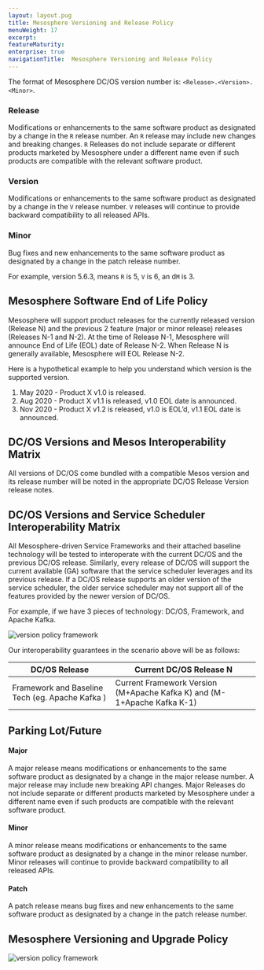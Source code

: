 ```yaml
---
layout: layout.pug
title: Mesosphere Versioning and Release Policy
menuWeight: 17
excerpt:
featureMaturity:
enterprise: true
navigationTitle:  Mesosphere Versioning and Release Policy
---
```

The format of Mesosphere DC/OS version number is: <code>&lt;Release&gt;.&lt;Version&gt;.&lt;Minor&gt;</code>.

<h3>Release</h3>

Modifications or enhancements to the same software product as designated by a change in the <code>R</code> release number.  An <code>R</code> release may include new changes and breaking changes. <code>R</code> Releases do not include separate or different products marketed by Mesosphere under a different name even if such products are compatible with the relevant software product.

<h3>Version</h3>

Modifications or enhancements to the same software product as designated by a change in the <code>V</code> release number. <code>V</code> releases will continue to provide backward compatibility to all released APIs.

<h3>Minor</h3>

Bug fixes and new enhancements to the same software product as designated by a change in the patch release number.

For example, version 5.6.3, means <code>R</code> is 5, <code>V</code> is 6, an d<code>M</code> is 3.

<h2>Mesosphere Software End of Life Policy</h2>

Mesosphere will support product releases for the currently released version (Release N) and the previous 2 feature (major or minor release) releases (Releases N-1 and N-2). At the time of Release N-1, Mesosphere will announce End of Life (EOL) date of Release N-2. When Release N is generally available, Mesosphere will EOL Release N-2.

Here is a hypothetical example to help you understand which version is the supported version.

<ol>
<li>May 2020 - Product X v1.0 is released.</li>
<li>Aug 2020 - Product X v1.1 is released, v1.0 EOL date is announced.</li>
<li>Nov 2020 - Product X v1.2 is released,  v1.0 is EOL’d, v1.1 EOL date is announced.</li>
</ol>

<h2>DC/OS Versions and Mesos Interoperability Matrix</h2>

All versions of DC/OS come bundled with a compatible Mesos version and its release number will be noted in the appropriate DC/OS Release Version release notes.

<h2>DC/OS Versions and Service Scheduler Interoperability Matrix</h2>

All Mesosphere-driven Service Frameworks and their attached baseline technology will be tested to interoperate with the current DC/OS and the previous DC/OS release. Similarly, every release of DC/OS will support the current available (GA) software that the service scheduler leverages and its previous release.  If a DC/OS release supports an older version of the service scheduler, the older service scheduler may not support all of the features provided by the newer version of DC/OS.

For example, if we have 3 pieces of technology: DC/OS, Framework, and Apache Kafka.

![version policy framework](/docs/1.10/img/version-policy-1.png)

Our interoperability guarantees in the scenario above will be as follows:

<table>
<thead>
<tr>
  <th><strong>DC/OS Release</strong></th>
  <th><strong>Current DC/OS Release N</strong></th>
</tr>
</thead>
<tbody>
<tr>
  <td>Framework and Baseline Tech (eg. Apache Kafka )</td>
  <td>Current Framework Version (M+Apache Kafka K) and (M-1+Apache Kafka K-1)</td>
</tr>
</tbody>
</table>

<h2>Parking Lot/Future</h2>

<!-- ### Semantic Versioning

Semantic versioning is a widely-adopted scheme for describing meaning about the underlying code and what has been modified from one version to the next.  It is  well documented at [www.semver.org](http://www.semver.org/) and is based on a release number which has 3 primary components: major release number, minor release number and patch release number.

### `<MAJOR>.<MINOR>.<PATCH>`
-->

<h4>Major</h4>

A major release means modifications or enhancements to the same software product as designated by a change in the major release number.  A major release may include new breaking API changes. Major Releases do not include separate or different products marketed by Mesosphere under a different name even if such products are compatible with the relevant software product.

<h4>Minor</h4>

A minor release means modifications or enhancements to the same software product as designated by a change in the minor release number. Minor releases will continue to provide backward compatibility to all released APIs.

<h4>Patch</h4>

A patch release means bug fixes and new enhancements to the same software product as designated by a change in the patch release number.

<h2>Mesosphere Versioning and Upgrade Policy</h2>

![version policy framework](/docs/1.10/img/version-policy-2.png)